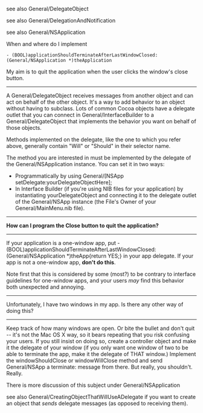 see also General/DelegateObject

see also General/DelegationAndNotification

see also General/NSApplication

When and where do I implement

    - (BOOL)applicationShouldTerminateAfterLastWindowClosed:(General/NSApplication *)theApplication

My aim is to quit the application when the user clicks the window's close button.

----

A General/DelegateObject receives messages from another object and can act on behalf of the other object. It's a way to add behavior to an object without having to subclass. Lots of common Cocoa objects have a delegate outlet that you can connect in General/InterfaceBuilder to a General/DelegateObject that implements the behavior you want on behalf of those objects.

Methods implemented on the delegate, like the one to which you refer above, generally contain "Will" or "Should" in their selector name.

The method you are interested in must be implemented by the delegate of the General/NSApplication instance. You can set it in two ways:


* Programmatically by using     General/[NSApp setDelegate:yourDelegateObjectHere];
* In Interface Builder (if you're using NIB files for your application) by instantiating yourDelegateObject and connecting it to the delegate outlet of the General/NSApp instance (the File's Owner of your General/MainMenu.nib file).


----

**How can I program the Close button to quit the application?**

----

If your application is a one-window app, put     -(BOOL)applicationShouldTerminateAfterLastWindowClosed:(General/NSApplication *)theApp{return YES;} in your app delegate. If your app is not a one-window app, **don't do this**.

Note first that this is considered by some (most?) to be contrary to interface guidelines for one-window apps, and your users *may* find this behavior both unexpected and annoying.

----

Unfortunately, I have two windows in my app.  Is there any other way of doing this?

----

Keep track of how many windows are open. Or bite the bullet and don't quit -- it's not the Mac OS X way, so it bears repeating that you risk confusing your users. If you still insist on doing so, create a controller object and make it the delegate of your window (if you only want one window of two to be able to terminate the app, make it the delegate of THAT window.) Implement the windowShouldClose or windowWillClose method and send General/NSApp a     terminate: message from there. But really, you shouldn't. Really.

There is more discussion of this subject under General/NSApplication

see also General/CreatingObjectThatWillUseADelegate if you want to create an object that *sends* delegate messages (as opposed to receiving them).